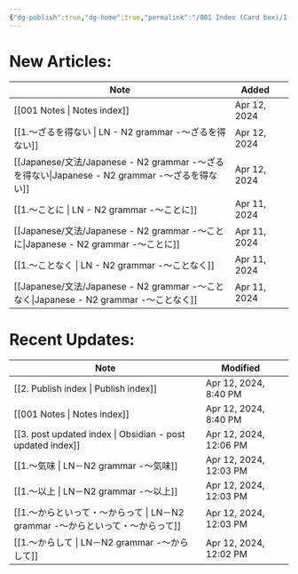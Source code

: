```yaml
---
{"dg-publish":true,"dg-home":true,"permalink":"/001 Index (Card box)/1. Publish index/","tags":["gardenEntry"],"dgPassFrontmatter":true}
---
```


 
# New Articles:

| Note                                                                              | Added                      |              |
| --------------------------------------------------------------------------------- | -------------------------- | ------------ |
| [[001 Notes                                                                       \| Notes index]]              | Apr 12, 2024 |
| [[1.～ざるを得ない                                                                       \| LN - N2 grammar -～ざるを得ない]] | Apr 12, 2024 |
| [[Japanese/文法/Japanese - N2 grammar -～ざるを得ない\|Japanese - N2 grammar -～ざるを得ない]] | Apr 12, 2024               |              |
| [[1.～ことに                                                                          \| LN - N2 grammar -～ことに]]    | Apr 11, 2024 |
| [[Japanese/文法/Japanese - N2 grammar -～ことに\|Japanese - N2 grammar -～ことに]]       | Apr 11, 2024               |              |
| [[1.～ことなく                                                                         \| LN - N2 grammar -～ことなく]]   | Apr 11, 2024 |
| [[Japanese/文法/Japanese - N2 grammar -～ことなく\|Japanese - N2 grammar -～ことなく]]     | Apr 11, 2024               |              |
# Recent Updates:

| Note                    | Modified                        |                        |
| ----------------------- | ------------------------------- | ---------------------- |
| [[2. Publish index      \| Publish index]]                 | Apr 12, 2024, 8:40 PM  |
| [[001 Notes             \| Notes index]]                   | Apr 12, 2024, 8:40 PM  |
| [[3. post updated index \| Obsidian - post updated index]] | Apr 12, 2024, 12:06 PM |
| [[1.～気味                 \| LN－N2 grammar -～気味]]            | Apr 12, 2024, 12:03 PM |
| [[1.～以上                 \| LN－N2 grammar -～以上]]            | Apr 12, 2024, 12:03 PM |
| [[1.～からといって・～からって       \| LN－N2 grammar -～からといって・～からって]]  | Apr 12, 2024, 12:03 PM |
| [[1.～からして               \| LN－N2 grammar -～からして]]          | Apr 12, 2024, 12:02 PM |

